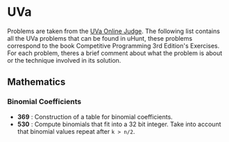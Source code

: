 # UVa

Problems are taken from the [UVa Online Judge](https://uva.onlinejudge.org/). The following list contains all the UVa problems that can be found in uHunt, these problems correspond to the book Competitive Programming 3rd Edition's Exercises. For each problem, theres a brief comment about what the problem is about or the technique involved in its solution.

## Mathematics

### Binomial Coefficients

- **369** : Construction of a table for binomial coefficients.
- **530** : Compute binomials that fit into a 32 bit integer. Take into account that binomial values repeat after `k > n/2`.
